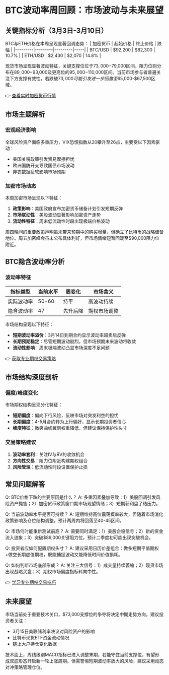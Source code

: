 # BTC波动率周回顾：市场波动与未来展望

## 关键指标分析（3月3日-3月10日）

BTC与ETH价格在本周呈现显著回调态势：
| 加密货币 | 起始价格 | 终止价格 | 跌幅 |
|---------|---------|---------|-----|
| BTC/USD | $92,200 | $82,300 | 10.7% |
| ETH/USD | $2,430  | $2,070  | 14.8% |

现货市场呈现显著波动特征，关键支撑位位于$73,000-$79,000区间，阻力位则分布在$89,000-$93,000及更高位的$95,000-$110,000区间。当前市场参与者普遍关注下方支撑有效性，若跌破$73,000可能引发进一步回撤至$65,000-$67,500区域。

👉 [查看实时加密货币行情](https://bit.ly/okx_welcome)

## 市场主题解析

### 宏观经济影响
全球风险资产面临多重压力，VIX恐慌指数从20攀升至26点，主要受以下因素驱动：
- 美国关税政策引发贸易摩擦担忧
- 欧洲国防开支导致国债市场波动
- 非农数据疲软影响市场预期

### 加密市场动态
本周加密市场呈现以下特征：
1. **政策影响**：美国政府宣布加密货币储备计划引发短期反弹
2. **市场联动性**：美股波动显著影响加密资产走势
3. **流动性特征**：周末低流动性时段出现极端价格波动

周四晚间的重要政策声明虽未带来预期中的购买增量，但确立了比特币的战略储备地位。周五加密峰会虽未公布具体利好，但市场情绪短暂回暖至$90,000阻力位附近。

## BTC隐含波动率分析

### 波动率特征
| 指标类型   | 当前水平 | 周变化 | 市场含义 |
|-----------|---------|-------|---------|
| 实际波动率 | 50-60   | 持平  | 高波动持续 |
| 隐含波动率 | 47      | 先升后降 | 期权市场调整 |

市场结构呈现以下特征：
- **短期波动率溢价**：3月14日到期合约显示波动率超卖后反弹
- **长期预期稳定**：尽管短期波动剧烈，但市场预期未来波动将收敛
- **流动性影响**：周末极端波动凸显市场深度不足问题

👉 [获取专业期权交易策略](https://bit.ly/okx_welcome)

## 市场结构深度剖析

### 偏度/峰度变化
市场期权结构呈现分化特征：
- **短期偏度**：偏向下行风险，反映市场对突发利空的担忧
- **长期偏度**：4-5月合约转为上行偏好，显示长期投资者信心
- **峰度特征**：微笑曲线翼侧权重降低，但建议保持保护性头寸

### 交易策略建议
1. **波动率套利**：关注IV与RV的收敛机会
2. **方向性交易**：阻力位附近构建期权组合
3. **风险管理**：低流动性时段设置保护止损

## 常见问题解答

Q: BTC价格下跌的主要原因是什么？
A: 多重因素叠加导致：1）美股回调引发风险资产抛售；2）加密货币政策窗口期市场观望情绪；3）短期获利盘了结压力。

Q: 当前波动率水平是否可持续？
A: 短期维持高位震荡概率较大，但随着市场消化政策影响及仓位结构调整，预计两周内将回落至40-45区间。

Q: 市场何时能重新测试前高？
A: 需要同时满足：1）美股企稳信号；2）新的资金流入迹象；3）突破$89,000关键阻力位。预计二季度初可能出现突破机会。

Q: 投资者应如何配置期权头寸？
A: 建议采用日历价差组合：做多短期平值期权+做空长期虚值期权，既能捕捉波动又能降低时间价值损耗。

Q: 如何判断市场底部形成？
A: 关注三大信号：1）成交量持续萎缩；2）现货市场出现战略买盘；3）期权市场偏度指标转向中性。

👉 [学习专业期权交易技巧](https://bit.ly/okx_welcome)

## 未来展望

市场当前处于重要技术关口，$73,000支撑位的争夺将决定中期走势方向。建议投资者关注：
- 3月15日美联储利率决议对风险资产的影响
- 比特币现货ETF资金流动情况
- 链上大户持仓变化数据

技术面上，周线级别MACD指标已进入调整末期，若能守住当前支撑位，有望形成双底形态开启新一轮上涨周期。但需警惕短期波动率放大的风险，建议采用动态对冲策略管理仓位。
